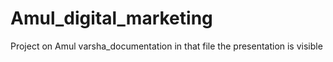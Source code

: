 # Amul_digital_marketing
Project on Amul 
varsha_documentation in that file the presentation is visible
